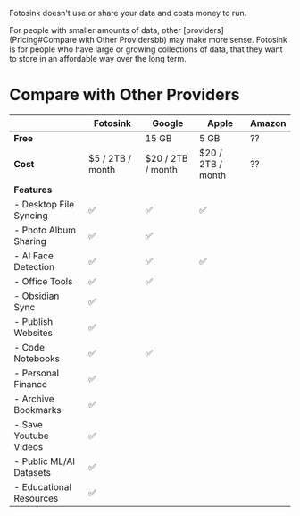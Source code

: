 Fotosink doesn't use or share your data and costs money to run.

For people with smaller amounts of data, other [providers](Pricing#Compare with Other Providersbb) may make more sense. Fotosink is for people who have large or growing collections of data, that they want to store in an affordable way over the long term.

#  Compare with Other Providers

|  | Fotosink | Google | Apple | Amazon |
| ---- | ---- | ---- | ---- | ---- |
| **Free** |  | 15 GB | 5 GB | ?? |
| **Cost** | $5 / 2TB / month | $20 / 2TB / month | $20 / 2TB / month | ?? |
| **Features** |  |  |  |  |
| - Desktop File Syncing | ✅ | ✅ | ✅ |  |
| - Photo Album Sharing | ✅ | ✅ |  |  |
| - AI Face Detection | ✅ | ✅ | ✅ |  |
| - Office Tools | ✅ | ✅ |  |  |
| - Obsidian Sync | ✅ |  |  |  |
| - Publish Websites | ✅ |  |  |  |
| - Code Notebooks | ✅ | ✅ |  |  |
| - Personal Finance | ✅ |  |  |  |
| - Archive Bookmarks | ✅ |  |  |  |
| - Save Youtube Videos | ✅ |  |  |  |
| - Public ML/AI Datasets | ✅ |  |  |  |
| - Educational Resources | ✅ |  |  |  |
